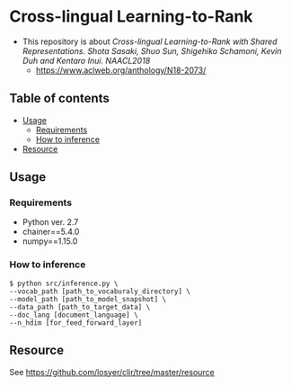 # Cross-lingual Learning-to-Rank
- This repository is about *Cross-lingual Learning-to-Rank with Shared Representations. Shota Sasaki, Shuo Sun, Shigehiko Schamoni, Kevin Duh and Kentaro Inui. NAACL2018*
  - https://www.aclweb.org/anthology/N18-2073/

## Table of contents
  - [Usage](#usage)
    - [Requirements](#requirements)
    - [How to inference](#how-to-inference)
  - [Resource](#resource)


## Usage

### Requirements
- Python ver. 2.7
- chainer==5.4.0
- numpy==1.15.0

### How to inference
```
$ python src/inference.py \
--vocab_path [path_to_vocaburaly_directory] \
--model_path [path_to_model_snapshot] \
--data_path [path_to_target_data] \
--doc_lang [document_language] \
--n_hdim [for_feed_forward_layer]
```

## Resource
See https://github.com/losyer/clir/tree/master/resource

  

